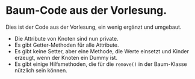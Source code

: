 # Baum-Code aus der Vorlesung.

Dies ist der Code aus der Vorlesung, ein wenig ergänzt und umgebaut.

- Die Attribute von Knoten sind nun private.
- Es gibt Getter-Methoden für alle Attribute.
- Es gibt keine Setter, aber eine Methode, die Werte einsetzt und Kinder erzeugt, wenn der Knoten ein Dummy ist.
- Es gibt einige Hilfsmethoden, die für die `remove()` in der Baum-Klasse nützlich sein können.